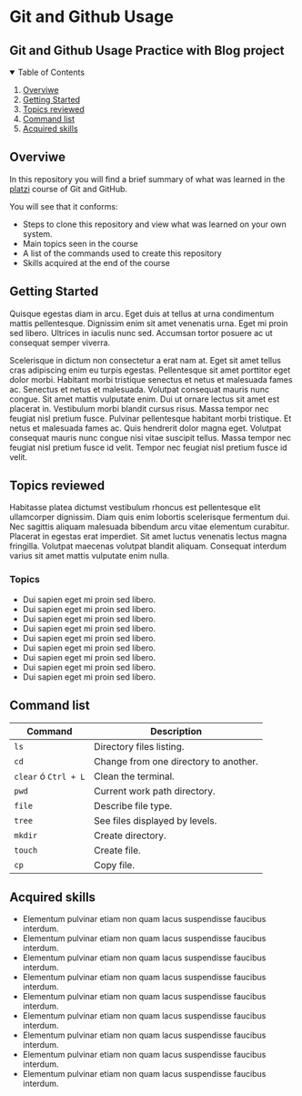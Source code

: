 <!--
*** Lorem Ipsum
*** Lorem Ipsum
*** Lorem Ipsum
-->


# Git and Github Usage

## Git and Github Usage Practice with Blog project

<!-- TABLE OF CONTENTS -->
<details open="open">
  <summary>Table of Contents</summary>
  <ol>
    <li>
      <a href="#Overviwe">Overviwe</a>
    </li>
    <li>
      <a href="#getting-started">Getting Started</a>
    </li>
    <li><a href="#Topics-reviewed">Topics reviewed</a></li>
    <li><a href="#Command-list">Command list</a></li>
    <li><a href="#Acquired-skills">Acquired skills</a></li>
  </ol>
</details>



<!-- Overviwe -->
## Overviwe

In this repository you will find a brief summary of what was learned in the [platzi](https://platzi.com/clases/git-github/) course of Git and GitHub.

You will see that it conforms:
* Steps to clone this repository and view what was learned on your own system.
* Main topics seen in the course
* A list of the commands used to create this repository
* Skills acquired at the end of the course



<!-- GETTING STARTED -->
## Getting Started

Quisque egestas diam in arcu. Eget duis at tellus at urna condimentum mattis pellentesque. Dignissim enim sit amet venenatis urna. Eget mi proin sed libero. Ultrices in iaculis nunc sed. Accumsan tortor posuere ac ut consequat semper viverra.

Scelerisque in dictum non consectetur a erat nam at. Eget sit amet tellus cras adipiscing enim eu turpis egestas. Pellentesque sit amet porttitor eget dolor morbi. Habitant morbi tristique senectus et netus et malesuada fames ac. Senectus et netus et malesuada. Volutpat consequat mauris nunc congue. Sit amet mattis vulputate enim. Dui ut ornare lectus sit amet est placerat in. Vestibulum morbi blandit cursus risus. Massa tempor nec feugiat nisl pretium fusce. Pulvinar pellentesque habitant morbi tristique. Et netus et malesuada fames ac. Quis hendrerit dolor magna eget. Volutpat consequat mauris nunc congue nisi vitae suscipit tellus. Massa tempor nec feugiat nisl pretium fusce id velit. Tempor nec feugiat nisl pretium fusce id velit.



<!-- Topics reviewed -->
## Topics reviewed

Habitasse platea dictumst vestibulum rhoncus est pellentesque elit ullamcorper dignissim. 
Diam quis enim lobortis scelerisque fermentum dui. Nec sagittis aliquam malesuada bibendum arcu vitae elementum curabitur. 
Placerat in egestas erat imperdiet. Sit amet luctus venenatis lectus magna fringilla. 
Volutpat maecenas volutpat blandit aliquam. Consequat interdum varius sit amet mattis vulputate enim nulla.

### Topics

- Dui sapien eget mi proin sed libero.
- Dui sapien eget mi proin sed libero.
- Dui sapien eget mi proin sed libero.
- Dui sapien eget mi proin sed libero.
- Dui sapien eget mi proin sed libero.
- Dui sapien eget mi proin sed libero.
- Dui sapien eget mi proin sed libero.
- Dui sapien eget mi proin sed libero.
- Dui sapien eget mi proin sed libero.



<!-- Command list -->
## Command list

| Command      | Description                         |
| ------------- | ------------------------------ |
| `ls`     | Directory files listing. |
| `cd`    | Change from one directory to another. | 
| `clear` ó `Ctrl + L`   | Clean the terminal. |
| `pwd` | Current work path directory. |
| `file` | Describe file type. |
| `tree`    | See files displayed by levels. |
| `mkdir`   | Create directory. |
| `touch`   | Create file. |
| `cp`  | Copy file. |



<!-- Acquired skills -->
## Acquired skills

- Elementum pulvinar etiam non quam lacus suspendisse faucibus interdum.
- Elementum pulvinar etiam non quam lacus suspendisse faucibus interdum.
- Elementum pulvinar etiam non quam lacus suspendisse faucibus interdum.
- Elementum pulvinar etiam non quam lacus suspendisse faucibus interdum.
- Elementum pulvinar etiam non quam lacus suspendisse faucibus interdum.
- Elementum pulvinar etiam non quam lacus suspendisse faucibus interdum.
- Elementum pulvinar etiam non quam lacus suspendisse faucibus interdum.
- Elementum pulvinar etiam non quam lacus suspendisse faucibus interdum.
- Elementum pulvinar etiam non quam lacus suspendisse faucibus interdum.
